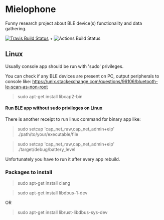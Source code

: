 # Mielophone
Funny research project about BLE device(s) functionality and data gathering.

[![Travis Build Status](https://travis-ci.com/blandger/mielophone.svg?branch=master)](https://travis-ci.com/blandger/mielophone) + ![Actions Build Status](https://github.com/blandger/mielophone/actions/workflows/rust.yml/badge.svg?branch=master)

## Linux
Usually console app should be run with 'sudo' privileges.

You can check if any BLE devices are present on PC, output peripherals to console like:
https://unix.stackexchange.com/questions/96106/bluetooth-le-scan-as-non-root
> sudo apt-get install libcap2-bin

#### Run BLE app without sudo privileges on Linux
There is another receipt to run linux command for binary app like:

>sudo setcap 'cap_net_raw,cap_net_admin+eip' ./path/to/your/executable/file

>sudo setcap 'cap_net_raw,cap_net_admin+eip' ./target/debug/battery_level

Unfortunately you have to run it after every app rebuild. 

### Packages to install
> sudo apt-get install clang

> sudo apt-get install libdbus-1-dev

OR

> sudo apt-get install librust-libdbus-sys-dev

